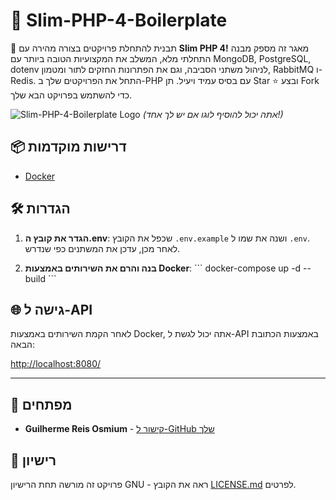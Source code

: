 # 🚀 Slim-PHP-4-Boilerplate

🚀 תבנית להתחלת פרויקטים בצורה מהירה עם **Slim PHP 4!** מאגר זה מספק מבנה התחלתי מלא, המשלב את המקצועיות הטובה ביותר עם MongoDB, PostgreSQL, dotenv לניהול משתני הסביבה, וגם את הפתרונות החזקים לתור ומטמון, RabbitMQ ו- Redis. התחל את הפרויקטים שלך ב-PHP עם בסיס עמיד ויעיל. תן Star ⭐ ובצע Fork כדי להשתמש בפרויקט הבא שלך.

![Slim-PHP-4-Boilerplate Logo](https://avatars.githubusercontent.com/u/18685227?v=4) 
*(אתה יכול להוסיף לוגו אם יש לך אחד!)*

## 📦 דרישות מוקדמות

- [Docker](https://www.docker.com/get-started)

## 🛠️ הגדרות

1. **הגדר את קובץ ה.env**: שכפל את הקובץ `.env.example` ושנה את שמו ל `.env`. לאחר מכן, עדכן את המשתנים כפי שנדרש.

2. **בנה והרם את השירותים באמצעות Docker**:
\```
docker-compose up -d --build
\```

## 🌐 גישה ל-API

לאחר הקמת השירותים באמצעות Docker, אתה יכול לגשת ל-API באמצעות הכתובת הבאה:

[http://localhost:8080/](http://localhost:8080/)

---

## 🤖 מפתחים

- **Guilherme Reis Osmium** - [קישור ל-GitHub שלך](https://github.com/guilhermeosmium)

## 📄 רישיון

פרויקט זה מורשה תחת הרישיון GNU - ראה את הקובץ [LICENSE.md](LICENSE.md) לפרטים.
